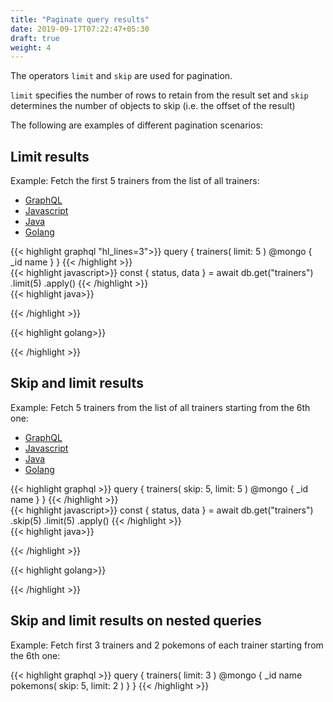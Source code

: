 ```yaml
---
title: "Paginate query results"
date: 2019-09-17T07:22:47+05:30
draft: true
weight: 4
---
```


The operators `limit` and `skip` are used for pagination.

`limit` specifies the number of rows to retain from the result set and `skip` determines the number of objects to skip (i.e. the offset of the result)

The following are examples of different pagination scenarios:

## Limit results

Example: Fetch the first 5 trainers from the list of all trainers:

<div class="row tabs-wrapper">
  <div class="col s12" style="padding:0">
    <ul class="tabs">
      <li class="tab col s2"><a class="active" href="#limit-graphql">GraphQL</a></li>
      <li class="tab col s2"><a href="#limit-js">Javascript</a></li>
      <li class="tab col s2"><a href="#limit-java">Java</a></li>
      <li class="tab col s2"><a href="#limit-golang">Golang</a></li>
    </ul>
  </div>
  <div id="limit-graphql" class="col s12" style="padding:0">
{{< highlight graphql "hl_lines=3">}}
query {
  trainers(
    limit: 5
  ) @mongo {
    _id
    name
  }
}
{{< /highlight >}}   
  </div>
  <div id="limit-js" class="col s12" style="padding:0">
{{< highlight javascript>}}
const { status, data } = await db.get("trainers")
  .limit(5)
  .apply()
{{< /highlight >}}  
  </div>
  <div id="limit-java" class="col s12" style="padding:0">
{{< highlight java>}}

{{< /highlight >}}    
  </div>
  <div id="limit-golang" class="col s12" style="padding:0">
{{< highlight golang>}}

{{< /highlight >}}    
  </div>  
</div>

## Skip and limit results

Example: Fetch 5 trainers from the list of all trainers starting from the 6th one:

<div class="row tabs-wrapper">
  <div class="col s12" style="padding:0">
    <ul class="tabs">
      <li class="tab col s2"><a class="active" href="#skip-limit-graphql">GraphQL</a></li>
      <li class="tab col s2"><a href="#skip-limit-js">Javascript</a></li>
      <li class="tab col s2"><a href="#skip-limit-java">Java</a></li>
      <li class="tab col s2"><a href="#skip-limit-golang">Golang</a></li>
    </ul>
  </div>
  <div id="skip-limit-graphql" class="col s12" style="padding:0">
{{< highlight graphql >}}
query {
  trainers(
    skip: 5,
    limit: 5
  ) @mongo {
    _id
    name
  }
}
{{< /highlight >}}   
  </div>
  <div id="skip-limit-js" class="col s12" style="padding:0">
{{< highlight javascript>}}
const { status, data } = await db.get("trainers")
  .skip(5)
  .limit(5)
  .apply()
{{< /highlight >}}  
  </div>
  <div id="skip-limit-java" class="col s12" style="padding:0">
{{< highlight java>}}

{{< /highlight >}}    
  </div>
  <div id="skip-limit-golang" class="col s12" style="padding:0">
{{< highlight golang>}}

{{< /highlight >}}    
  </div>  
</div>

## Skip and limit results on nested queries

Example: Fetch first 3 trainers and 2 pokemons of each trainer starting from the 6th one:

{{< highlight graphql >}}
query {
  trainers(
    limit: 3
  ) @mongo {
    _id
    name
    pokemons(
      skip: 5,
      limit: 2
    ) 
  }
}
{{< /highlight >}}   